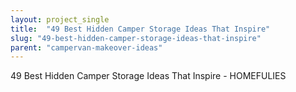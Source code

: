 ```yaml
---
layout: project_single
title:  "49 Best Hidden Camper Storage Ideas That Inspire"
slug: "49-best-hidden-camper-storage-ideas-that-inspire"
parent: "campervan-makeover-ideas"
---
```

49 Best Hidden Camper Storage Ideas That Inspire - HOMEFULIES